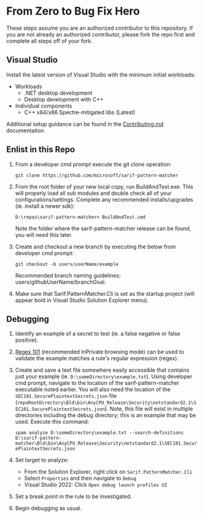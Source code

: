 # From Zero to Bug Fix Hero
These steps assume you are an authorized contributor to this repository. If you are not already an authorized contributor, please fork the repo first and complete all steps off of your fork.

## Visual Studio
Install the latest version of Visual Studio with the minimum initial workloads:

  * Workloads
    * .NET desktop development
    * Desktop development with C++
  * Individual components
    * C++ x64/x86 Spectre-mitigated libs (Latest)

Additional setup guidance can be found in the [Contributing.md](https://github.com/microsoft/sarif-pattern-matcher/blob/main/CONTRIBUTING.md) documentation.

## Enlist in this Repo
1. From a developer cmd prompt execute the git clone operation:

    `git clone https://github.com/microsoft/sarif-pattern-matcher`

2. From the root folder of your new local copy, run BuildAndTest.exe. This will properly load all sub modules and double check all of your configurations/settings. Complete any recommended installs/upgrades (ie. install a newer sdk):

    `D:\repos\sarif-pattern-matcher> BuildAndTest.cmd`

    Note the folder where the sarif-pattern-matcher release can be found, you will need this later.

3. Create and checkout a new branch by executing the below from developer cmd prompt:

    `git checkout -b users/userName/example`

    Recommended branch naming guidelines: users/githubUserName/branchGoal.

4. Make sure that Sarif.PatternMatcher.Cli is set as the startup project (will appear bold in Visual Studio Solution Explorer menu).

## Debugging
1. Identify an example of a secret to test (ie. a false negative or false positive).
2. [Regex 101](https://regex101.com/) (recommended InPrivate browsing mode) can be used to validate the example matches a rule's regular expression (regex).
3. Create and save a text file somewhere easily accessible that contains just your example (ie. `D:\someDirectory\example.txt`). Using developer cmd prompt, navigate to the location of the sarif-pattern-matcher executable noted earlier. You will also need the location of the `SEC101.SecurePlaintextSecrets.json` file (`repoRootDirectory\Bld\bin\AnyCPU_Release\Security\netstandard2.1\SEC101.SecurePlaintextSecrets.json`). Note, this file will exist in multiple directories including the debug directory; this is an example that may be used.  Execute this command:

    `spam analyze D:\someDirectory\example.txt --search-definitions D:\sarif-pattern-matcher\Bld\bin\AnyCPU_Release\Security\netstandard2.1\SEC101.SecurePlaintextSecrets.json`
4. Set target to analyze:

    - From the Solution Explorer, right click on `Sarif.PatternMatcher.Cli`
    - Select `Properties` and then navigate to `Debug`
    - Visual Studio 2022: Click `Open debug launch profiles UI`

5. Set a break point in the rule to be investigated.

6. Begin debugging as usual.